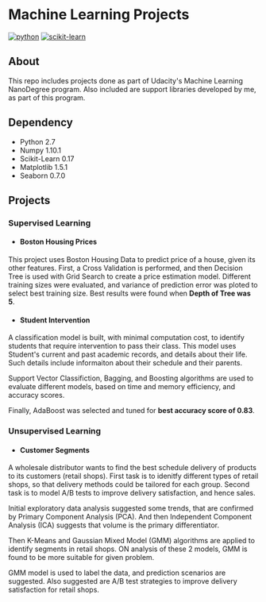 # Machine Learning Projects

[![python](https://camo.githubusercontent.com/352488c0cbba0e8f6da11ae0761444dd0c93489c/68747470733a2f2f696d672e736869656c64732e696f2f62616467652f707974686f6e2d322e372d626c75652e737667)](https://www.python.org/download/releases/2.7/)
[![scikit-learn](https://camo.githubusercontent.com/9f0ed32d05350afa18a801573e4da7f4a240e181/68747470733a2f2f62616467652e667572792e696f2f70792f7363696b69742d6c6561726e2e737667)](https://badge.fury.io/py/scikit-learn)


## About
This repo includes projects done as part of Udacity's Machine Learning NanoDegree program. Also included are support libraries developed by me, as part of this program.

## Dependency
- Python 2.7
- Numpy 1.10.1
- Scikit-Learn 0.17
- Matplotlib 1.5.1
- Seaborn 0.7.0

## Projects
### Supervised Learning
- #### Boston Housing Prices
This project uses Boston Housing Data to predict price of a house, given its other features. First, a Cross Validation is performed, and then Decision Tree is used with Grid Search to create a price estimation model.
Different training sizes were evaluated, and variance of prediction error was ploted to select best training size. Best results were found when **Depth of Tree was 5**.

- #### Student Intervention
A classification model is built, with minimal computation cost, to identify students that require intervention to pass their class. This model uses Student's current and past academic records, and details about their life. Such details include informaiton about their schedule and their parents.

Support Vector Classifiction, Bagging, and Boosting algorithms are used to evaluate different models, based on time and memory efficiency, and accuracy scores.

Finally, AdaBoost was selected and tuned for **best accuracy score of 0.83**.


### Unsupervised Learning   
- #### Customer Segments
A wholesale distributor wants to find the best schedule delivery of products to its customers (retail shops).
First task is to idenitfy different types of retail shops, so that delivery methods could be tailored for each group.
Second task is to model A/B tests to improve delivery satisfaction, and hence sales.

Initial exploratory data analysis suggested some trends, that are confirmed by Primary Component Analysis (PCA). And then Independent Component Analysis (ICA) suggests that volume is the primary differentiator.

Then K-Means and Gaussian Mixed Model (GMM) algorithms are applied to identify segments in retail shops. ON analysis of these 2 models, GMM is found to be more suitable for given problem.

GMM model is used to label the data, and prediction scenarios are suggested.
Also suggested are A/B test strategies to improve delivery satisfaction for retail shops.







